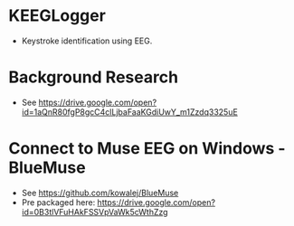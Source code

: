 # KEEGLogger
* Keystroke identification using EEG.

# Background Research
* See https://drive.google.com/open?id=1aQnR80fgP8gcC4clLjbaFaaKGdiUwY_m1Zzdq3325uE

# Connect to Muse EEG on Windows - BlueMuse 
* See https://github.com/kowalej/BlueMuse
* Pre packaged here: https://drive.google.com/open?id=0B3tlVFuHAkFSSVpVaWk5cWthZzg